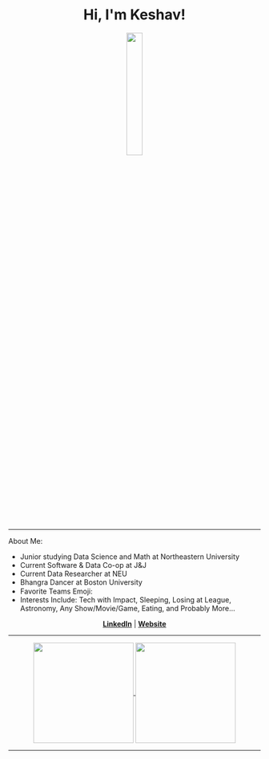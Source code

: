 

<h1 align="center">Hi, I'm Keshav!</h1>

<p align = "center">
  <a href = "https://media1.tenor.com/m/d6B57lam6CoAAAAd/hollow-knight-mushroom.gif"><img  width=25%  align = center src="https://media1.tenor.com/m/d6B57lam6CoAAAAd/hollow-knight-mushroom.gif"/></a>
</p>

---
About Me:
- Junior studying Data Science and Math at Northeastern University
- Current Software & Data Co-op at J&J 
- Current Data Researcher at NEU
- Bhangra Dancer at Boston University
- Favorite Teams Emoji: <img src="https://em-content.zobj.net/source/microsoft-teams/337/slightly-smiling-face_1f642.png" width="15">
- Interests Include: Tech with Impact, Sleeping, Losing at League, Astronomy, Any Show/Movie/Game, Eating, and Probably More...

<p align="center">
  <strong><a href="https://www.linkedin.com/in/goel-keshav/">LinkedIn</a></strong> |
  <strong><a href="https://keshavgoel.xyz">Website</a></strong> 
</p>



---

<p align="center">
  <a href="https://github.com/anuraghazra/github-readme-stats">
    <img height=200 align="center" src="https://github-readme-stats.vercel.app/api?username=keshavgoel787&show_icons=true&theme=gruvbox_light" />
  </a>
  <a href="https://github.com/anuraghazra/convoychat">
    <img height=200 align="center" src="https://github-readme-stats.vercel.app/api/top-langs?username=keshavgoel787&layout=compact&langs_count=8&card_width=320&theme=gruvbox_light" />
  </a>
</p>



--- 

